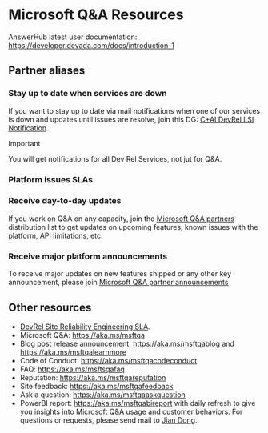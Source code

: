# Microsoft Q&A Resources

AnswerHub latest user documentation: https://developer.devada.com/docs/introduction-1

## Partner aliases

### Stay up to date when services are down

If you want to stay up to date via mail notifications when one of our services is down and updates until issues are resolve, join this DG: [C+AI DevRel LSI Notification](https://idwebelements/GroupManagement.aspx?Group=apexlsi&Operation=join).

> [!IMPORTANT]
> You will get notifications for all Dev Rel Services, not jut for Q&A.

### Platform issues SLAs

### Receive day-to-day updates

If you work on Q&A on any capacity, join the [Microsoft Q&A partners](https://idwebelements/GroupManagement.aspx?Group=qnapartners&Operation=join) distribution list to get updates on upcoming features, known issues with the platform, API limitations, etc.

### Receive major platform announcements

To receive major updates on new features shipped or any other key announcement, please join [Microsoft Q&A partner announcements](https://idwebelements/GroupManagement.aspx?Group=devrelannouncetechqa&Operation=join)

## Other resources

- [DevRel Site Reliability Engineering SLA](https://aka.ms/devrelsla).
- Microsoft Q&A: https://aka.ms/msftqa
- Blog post release announcement: https://aka.ms/msftqablog and https://aka.ms/msftqalearnmore
- Code of Conduct: https://aka.ms/msftqacodeconduct
- FAQ: https://aka.ms/msftsqafaq
- Reputation: https://aka.ms/msftqareputation
- Site feedback: https://aka.ms/msftqafeedback
- Ask a question: https://aka.ms/msftqaaskquestion
- PowerBI report: https://aka.ms/msftqabireport with daily refresh to give you insights into Microsoft Q&A usage and customer behaviors. For questions or requests, please send mail to [Jian Dong](mailto:jiandong@microsoft.com).
